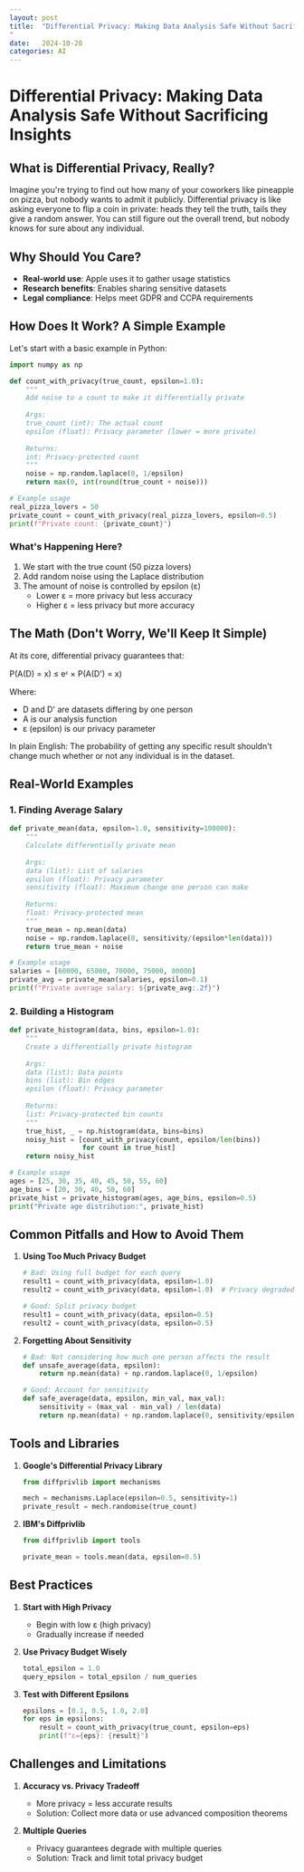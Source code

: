 ```yaml
---
layout: post
title:  "Differential Privacy: Making Data Analysis Safe Without Sacrificing Insights
"
date:   2024-10-28 
categories: AI 
---
```


# Differential Privacy: Making Data Analysis Safe Without Sacrificing Insights

## What is Differential Privacy, Really?

Imagine you're trying to find out how many of your coworkers like pineapple on pizza, but nobody wants to admit it publicly. Differential privacy is like asking everyone to flip a coin in private: heads they tell the truth, tails they give a random answer. You can still figure out the overall trend, but nobody knows for sure about any individual.

## Why Should You Care?

- **Real-world use**: Apple uses it to gather usage statistics
- **Research benefits**: Enables sharing sensitive datasets
- **Legal compliance**: Helps meet GDPR and CCPA requirements

## How Does It Work? A Simple Example

Let's start with a basic example in Python:

```python
import numpy as np

def count_with_privacy(true_count, epsilon=1.0):
    """
    Add noise to a count to make it differentially private
    
    Args:
    true_count (int): The actual count
    epsilon (float): Privacy parameter (lower = more private)
    
    Returns:
    int: Privacy-protected count
    """
    noise = np.random.laplace(0, 1/epsilon)
    return max(0, int(round(true_count + noise)))

# Example usage
real_pizza_lovers = 50
private_count = count_with_privacy(real_pizza_lovers, epsilon=0.5)
print(f"Private count: {private_count}")
```

### What's Happening Here?
1. We start with the true count (50 pizza lovers)
2. Add random noise using the Laplace distribution
3. The amount of noise is controlled by epsilon (ε)
   - Lower ε = more privacy but less accuracy
   - Higher ε = less privacy but more accuracy

## The Math (Don't Worry, We'll Keep It Simple)

At its core, differential privacy guarantees that:

P(A(D) = x) ≤ eᵋ × P(A(D') = x)

Where:
- D and D' are datasets differing by one person
- A is our analysis function
- ε (epsilon) is our privacy parameter

In plain English: The probability of getting any specific result shouldn't change much whether or not any individual is in the dataset.

## Real-World Examples

### 1. Finding Average Salary

```python
def private_mean(data, epsilon=1.0, sensitivity=100000):
    """
    Calculate differentially private mean
    
    Args:
    data (list): List of salaries
    epsilon (float): Privacy parameter
    sensitivity (float): Maximum change one person can make
    
    Returns:
    float: Privacy-protected mean
    """
    true_mean = np.mean(data)
    noise = np.random.laplace(0, sensitivity/(epsilon*len(data)))
    return true_mean + noise

# Example usage
salaries = [60000, 65000, 70000, 75000, 80000]
private_avg = private_mean(salaries, epsilon=0.1)
print(f"Private average salary: ${private_avg:.2f}")
```

### 2. Building a Histogram

```python
def private_histogram(data, bins, epsilon=1.0):
    """
    Create a differentially private histogram
    
    Args:
    data (list): Data points
    bins (list): Bin edges
    epsilon (float): Privacy parameter
    
    Returns:
    list: Privacy-protected bin counts
    """
    true_hist, _ = np.histogram(data, bins=bins)
    noisy_hist = [count_with_privacy(count, epsilon/len(bins)) 
                  for count in true_hist]
    return noisy_hist

# Example usage
ages = [25, 30, 35, 40, 45, 50, 55, 60]
age_bins = [20, 30, 40, 50, 60]
private_hist = private_histogram(ages, age_bins, epsilon=0.5)
print("Private age distribution:", private_hist)
```

## Common Pitfalls and How to Avoid Them

1. **Using Too Much Privacy Budget**
   ```python
   # Bad: Using full budget for each query
   result1 = count_with_privacy(data, epsilon=1.0)
   result2 = count_with_privacy(data, epsilon=1.0)  # Privacy degraded!
   
   # Good: Split privacy budget
   result1 = count_with_privacy(data, epsilon=0.5)
   result2 = count_with_privacy(data, epsilon=0.5)
   ```

2. **Forgetting About Sensitivity**
   ```python
   # Bad: Not considering how much one person affects the result
   def unsafe_average(data, epsilon):
       return np.mean(data) + np.random.laplace(0, 1/epsilon)
   
   # Good: Account for sensitivity
   def safe_average(data, epsilon, min_val, max_val):
       sensitivity = (max_val - min_val) / len(data)
       return np.mean(data) + np.random.laplace(0, sensitivity/epsilon)
   ```

## Tools and Libraries

1. **Google's Differential Privacy Library**
   ```python
   from diffprivlib import mechanisms
   
   mech = mechanisms.Laplace(epsilon=0.5, sensitivity=1)
   private_result = mech.randomise(true_count)
   ```

2. **IBM's Diffprivlib**
   ```python
   from diffprivlib import tools
   
   private_mean = tools.mean(data, epsilon=0.5)
   ```

## Best Practices

1. **Start with High Privacy**
   - Begin with low ε (high privacy)
   - Gradually increase if needed

2. **Use Privacy Budget Wisely**
   ```python
   total_epsilon = 1.0
   query_epsilon = total_epsilon / num_queries
   ```

3. **Test with Different Epsilons**
   ```python
   epsilons = [0.1, 0.5, 1.0, 2.0]
   for eps in epsilons:
       result = count_with_privacy(true_count, epsilon=eps)
       print(f"ε={eps}: {result}")
   ```

## Challenges and Limitations

1. **Accuracy vs. Privacy Tradeoff**
   - More privacy = less accurate results
   - Solution: Collect more data or use advanced composition theorems

2. **Multiple Queries**
   - Privacy guarantees degrade with multiple queries
   - Solution: Track and limit total privacy budget


